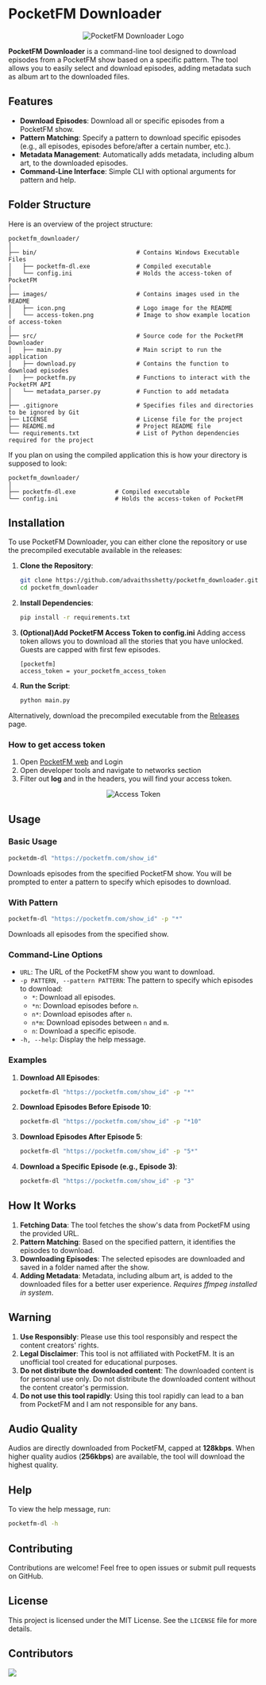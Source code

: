 # PocketFM Downloader

<p align="center">
  <img src="./images/icon.png" alt="PocketFM Downloader Logo" />
</p>

**PocketFM Downloader** is a command-line tool designed to download episodes from a PocketFM show based on a specific pattern. The tool allows you to easily select and download episodes, adding metadata such as album art to the downloaded files.

## Features

- **Download Episodes**: Download all or specific episodes from a PocketFM show.
- **Pattern Matching**: Specify a pattern to download specific episodes (e.g., all episodes, episodes before/after a certain number, etc.).
- **Metadata Management**: Automatically adds metadata, including album art, to the downloaded episodes.
- **Command-Line Interface**: Simple CLI with optional arguments for pattern and help.

## Folder Structure

Here is an overview of the project structure:

```
pocketfm_downloader/
│
├── bin/                            # Contains Windows Executable Files
│   ├── pocketfm-dl.exe             # Compiled executable
│   └── config.ini                  # Holds the access-token of PocketFM
│
├── images/                         # Contains images used in the README
│   ├── icon.png                    # Logo image for the README
│   └── access-token.png            # Image to show example location of access-token
│
├── src/                            # Source code for the PocketFM Downloader
│   ├── main.py                     # Main script to run the application
│   ├── download.py                 # Contains the function to download episodes
│   ├── pocketfm.py                 # Functions to interact with the PocketFM API
│   └── metadata_parser.py          # Function to add metadata
│
├── .gitignore                      # Specifies files and directories to be ignored by Git
├── LICENSE                         # License file for the project
├── README.md                       # Project README file
└── requirements.txt                # List of Python dependencies required for the project
```

If you plan on using the compiled application this is how your directory is supposed to look:

```
pocketfm_downloader/
│
├── pocketfm-dl.exe           # Compiled executable
└── config.ini                # Holds the access-token of PocketFM
```

## Installation

To use PocketFM Downloader, you can either clone the repository or use the precompiled executable available in the releases:

1. **Clone the Repository**:
    ```bash
    git clone https://github.com/advaithsshetty/pocketfm_downloader.git
    cd pocketfm_downloader
    ```

2. **Install Dependencies**:
    ```bash
    pip install -r requirements.txt
    ```

3. **(Optional)Add PocketFM Access Token to config.ini**
    Adding access token allows you to download all the stories that you have unlocked.
    Guests are capped with first few episodes.
    ```code
    [pocketfm]
    access_token = your_pocketfm_access_token
    ```

4. **Run the Script**:
    ```bash
    python main.py
    ```

Alternatively, download the precompiled executable from the [Releases](https://github.com/advaithsshetty/pocketfm_downloader/releases) page.

### How to get access token

1. Open <a href="https://pocketfm.com/">PocketFM web</a> and Login
2. Open developer tools and navigate to networks section
3. Filter out **log** and in the headers, you will find your access token.
<p align="center">
  <img src="./images/access-token.png" alt="Access Token" />
</p>

## Usage

### Basic Usage

```bash
pocketdm-dl "https://pocketfm.com/show_id"
```
Downloads episodes from the specified PocketFM show. You will be prompted to enter a pattern to specify which episodes to download.

### With Pattern

```bash
pocketfm-dl "https://pocketfm.com/show_id" -p "*"
```
Downloads all episodes from the specified show.

### Command-Line Options

- `URL`: The URL of the PocketFM show you want to download.
- `-p PATTERN, --pattern PATTERN`: The pattern to specify which episodes to download:
  - `*`: Download all episodes.
  - `*n`: Download episodes before `n`.
  - `n*`: Download episodes after `n`.
  - `n*m`: Download episodes between `n` and `m`.
  - `n`: Download a specific episode.
- `-h, --help`: Display the help message.

### Examples

1. **Download All Episodes**:
    ```bash
    pocketfm-dl "https://pocketfm.com/show_id" -p "*"
    ```

2. **Download Episodes Before Episode 10**:
    ```bash
    pocketfm-dl "https://pocketfm.com/show_id" -p "*10"
    ```

3. **Download Episodes After Episode 5**:
    ```bash
    pocketfm-dl "https://pocketfm.com/show_id" -p "5*"
    ```

4. **Download a Specific Episode (e.g., Episode 3)**:
    ```bash
    pocketfm-dl "https://pocketfm.com/show_id" -p "3"
    ```

## How It Works

1. **Fetching Data**: The tool fetches the show's data from PocketFM using the provided URL.
2. **Pattern Matching**: Based on the specified pattern, it identifies the episodes to download.
3. **Downloading Episodes**: The selected episodes are downloaded and saved in a folder named after the show.
4. **Adding Metadata**: Metadata, including album art, is added to the downloaded files for a better user experience. *Requires ffmpeg installed in system*.

## Warning

1. **Use Responsibly**: Please use this tool responsibly and respect the content creators' rights.
2. **Legal Disclaimer**: This tool is not affiliated with PocketFM. It is an unofficial tool created for educational purposes.
3. **Do not distribute the downloaded content**: The downloaded content is for personal use only. Do not distribute the downloaded content without the content creator's permission.
4. **Do not use this tool rapidly**: Using this tool rapidly can lead to a ban from PocketFM and I am not responsible for any bans.

## Audio Quality

Audios are directly downloaded from PocketFM, capped at **128kbps**. When higher quality audios (**256kbps**) are available, the tool will download the highest quality.

## Help

To view the help message, run:

```bash
pocketfm-dl -h
```

## Contributing

Contributions are welcome! Feel free to open issues or submit pull requests on GitHub.


## License

This project is licensed under the MIT License. See the `LICENSE` file for more details.

## Contributors
<p>
  <a href="https://github.com/advaithsshetty/pocketfm_downloader/graphs/contributors">
    <img src="https://contrib.rocks/image?repo=advaithsshetty/pocketfm_downloader" />
  </a>
</p>